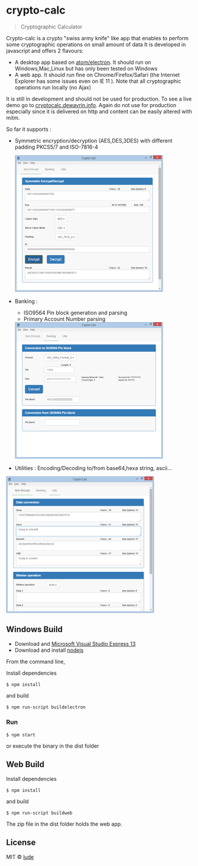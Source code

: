 # crypto-calc

> Cryptographic Calculator

Crypto-calc is a crypto "swiss army knife" like app that enables to perform some cryptographic operations on small amount of data
It is developed in javascript and offers 2 flavours: 
* A desktop app based on [atom/electron](https://github.com/atom/electron). It should run on Windows,Mac,Linux but has only been tested on Windows
* A web app. It should run fine on Chrome/Firefox/Safari (the Internet Explorer has some issues even on IE 11 ). Note that all cryptographic
operations run locally (no Ajax)

It is still in development and should not be used for production.
To see a live demo go to [cryptocalc.dewavrin.info](http://cryptocalc.dewavrin.info). Again do not use for production especially since
it is delivered on http and content can be easily altered with mitm.

So far it supports :
* Symmetric encryption/decryption (AES,DES,3DES) with different padding PKCS5/7 and ISO-7816-4

  <img src="images/screenshots/symencrypt.png" alt="Symmetric encryption" width="400"/>
	
* Banking :
  * ISO9564 Pin block generation and parsing
  * Primary Account Number parsing
  
  <img src="images/screenshots/banking-pin.png" alt="Iso PIN" width="400"/>

* Utilities : Encoding/Decoding to/from base64,hexa string, ascii...<br/>
<img src="images/screenshots/utils-convert.png" alt="Encoding" width="400"/>



## Windows Build

* Download and [Microsoft Visual Studio Express 13](https://www.visualstudio.com/en-us/products/visual-studio-express-vs.aspx)
* Download and install [nodejs](https://nodejs.org/download/)

From the command line,

Install dependencies

```
$ npm install
```
and build

```
$ npm run-script buildelectron
```
### Run

```
$ npm start
```
or execute the binary in the dist folder


## Web Build
Install dependencies

```
$ npm install
```
and build

```
$ npm run-script buildweb
```
The zip file in the dist folder holds the web app.

## License
MIT © [lude](http://github.com/lucdew/crypto-calc)

